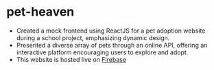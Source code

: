 # pet-heaven

- Created a mock frontend using ReactJS for a pet adoption website during a school project, emphasizing dynamic design.
- Presented a diverse array of pets through an online API, offering an interactive platform encouraging users to explore and adopt.
- This website is hosted live on [Firebase](https://asdtestingproj.web.app/)
